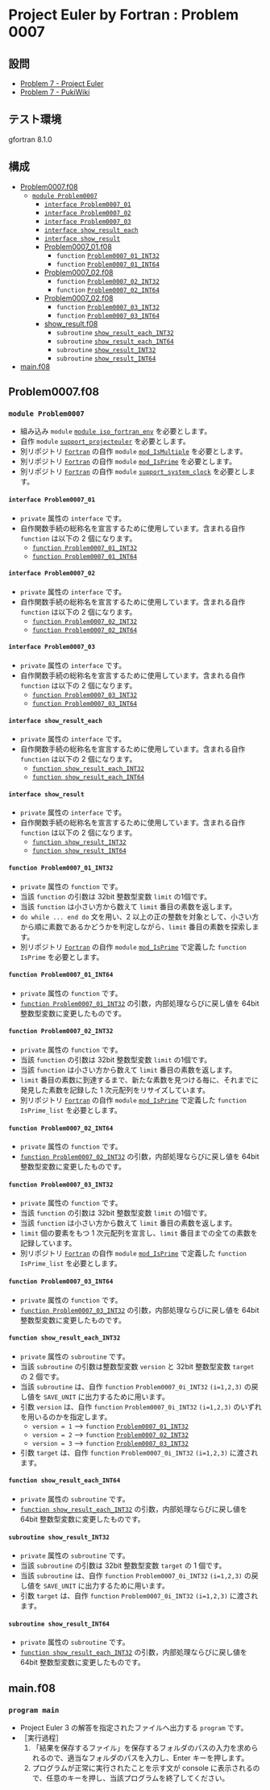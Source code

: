 # Project Euler by Fortran : Problem 0007 #

## 設問 ##

* [Problem 7 - Project Euler](https://projecteuler.net/problem=7)
* [Problem 7 - PukiWiki](http://odz.sakura.ne.jp/projecteuler/index.php?cmd=read&page=Problem%207)

## テスト環境 ##

gfortran 8.1.0

## 構成 ##

* [Problem0007.f08](Problem0007.f08)
  * [`module Problem0007`](#module-problem0007)
    * [`interface Problem0007_01`](#interface-problem0007_01)
    * [`interface Problem0007_02`](#interface-problem0007_02)
    * [`interface Problem0007_03`](#interface-problem0007_03)
    * [`interface show_result_each`](#interface-show_result_each)
    * [`interface show_result`](#interface-show_result)
    * [Problem0007_01.f08](Problem0007_01.f08)
      * `function` [`Problem0007_01_INT32`](#function-problem0007_01_int32)
      * `function` [`Problem0007_01_INT64`](#function-problem0007_01_int64)
    * [Problem0007_02.f08](Problem0007_02.f08)
      * `function` [`Problem0007_02_INT32`](#function-problem0007_02_int32)
      * `function` [`Problem0007_02_INT64`](#function-problem0007_02_int64)
    * [Problem0007_02.f08](Problem0007_03.f08)
      * `function` [`Problem0007_03_INT32`](#function-problem0007_03_int32)
      * `function` [`Problem0007_03_INT64`](#function-problem0007_03_int64)
    * [show_result.f08](show_result.f08)
      * `subroutine` [`show_result_each_INT32`](#subroutine-show_result_each_int32)
      * `subroutine` [`show_result_each_INT64`](#subroutine-show_result_each_int64)
      * `subroutine` [`show_result_INT32`](#subroutine-show_result_int32)
      * `subroutine` [`show_result_INT64`](#subroutine-show_result_int64)
* [main.f08](main.f08)

## Problem0007.f08 ##

### `module Problem0007` ###

* 組み込み `module` [`module iso_fortran_env`](http://fortranwiki.org/fortran/show/iso_fortran_env) を必要とします。
* 自作 `module` [`support_projecteuler`](../support/support_projecteuler.f08) を必要とします。
* 別リポジトリ [`Fortran`](https://github.com/DSCF-1224/Fortran) の自作 `module` [`mod_IsMultiple`](https://github.com/DSCF-1224/Fortran/tree/master/miniparts) を必要とします。
* 別リポジトリ [`Fortran`](https://github.com/DSCF-1224/Fortran) の自作 `module` [`mod_IsPrime`](https://github.com/DSCF-1224/Fortran/tree/master/miniparts) を必要とします。
* 別リポジトリ [`Fortran`](https://github.com/DSCF-1224/Fortran) の自作 `module` [`support_system_clock`](https://github.com/DSCF-1224/Fortran/tree/master/support) を必要とします。

#### `interface Problem0007_01` ####

* `private` 属性の `interface` です。
* 自作関数手続の総称名を宣言するために使用しています。含まれる自作 `function` は以下の 2 個になります。
  * [`function Problem0007_01_INT32`](#function-problem0007_01_int32)
  * [`function Problem0007_01_INT64`](#function-problem0007_01_int64)

#### `interface Problem0007_02` ####

* `private` 属性の `interface` です。
* 自作関数手続の総称名を宣言するために使用しています。含まれる自作 `function` は以下の 2 個になります。
  * [`function Problem0007_02_INT32`](#function-problem0007_02_int32)
  * [`function Problem0007_02_INT64`](#function-problem0007_02_int64)

#### `interface Problem0007_03` ####

* `private` 属性の `interface` です。
* 自作関数手続の総称名を宣言するために使用しています。含まれる自作 `function` は以下の 2 個になります。
  * [`function Problem0007_03_INT32`](#function-problem0007_03_int32)
  * [`function Problem0007_03_INT64`](#function-problem0007_03_int64)

#### `interface show_result_each` ####

* `private` 属性の `interface` です。
* 自作関数手続の総称名を宣言するために使用しています。含まれる自作 `function` は以下の 2 個になります。
  * [`function show_result_each_INT32`](#function-show_result_each_int32)
  * [`function show_result_each_INT64`](#function-show_result_each_int64)

#### `interface show_result` ####

* `private` 属性の `interface` です。
* 自作関数手続の総称名を宣言するために使用しています。含まれる自作 `function` は以下の 2 個になります。
  * [`function show_result_INT32`](#function-show_result_int32)
  * [`function show_result_INT64`](#function-show_result_int64)

#### `function Problem0007_01_INT32` ####

* `private` 属性の `function` です。
* 当該 `function` の引数は 32bit 整数型変数 `limit` の1個です。
* 当該 `function` は小さい方から数えて `limit` 番目の素数を返します。
* `do while ... end do` 文を用い、2 以上の正の整数を対象として、小さい方から順に素数であるかどうかを判定しながら、`limit` 番目の素数を探索します。
* 別リポジトリ [`Fortran`](https://github.com/DSCF-1224/Fortran) の自作 `module` [`mod_IsPrime`](https://github.com/DSCF-1224/Fortran/tree/master/miniparts) で定義した `function IsPrime` を必要とします。

#### `function Problem0007_01_INT64` ####

* `private` 属性の `function` です。
* [`function Problem0007_01_INT32`](#function-problem0007_01_int32) の引数，内部処理ならびに戻し値を 64bit 整数型変数に変更したものです。

#### `function Problem0007_02_INT32` ####

* `private` 属性の `function` です。
* 当該 `function` の引数は 32bit 整数型変数 `limit` の1個です。
* 当該 `function` は小さい方から数えて `limit` 番目の素数を返します。
* `limit` 番目の素数に到達するまで、新たな素数を見つける毎に、それまでに発見した素数を記録した 1 次元配列をリサイズしています。
* 別リポジトリ [`Fortran`](https://github.com/DSCF-1224/Fortran) の自作 `module` [`mod_IsPrime`](https://github.com/DSCF-1224/Fortran/tree/master/miniparts) で定義した `function IsPrime_list` を必要とします。

#### `function Problem0007_02_INT64` ####

* `private` 属性の `function` です。
* [`function Problem0007_02_INT32`](#function-problem0007_02_int32) の引数，内部処理ならびに戻し値を 64bit 整数型変数に変更したものです。

#### `function Problem0007_03_INT32` ####

* `private` 属性の `function` です。
* 当該 `function` の引数は 32bit 整数型変数 `limit` の1個です。
* 当該 `function` は小さい方から数えて `limit` 番目の素数を返します。
* `limit` 個の要素をもつ 1 次元配列を宣言し、`limit` 番目までの全ての素数を記録しています。
* 別リポジトリ [`Fortran`](https://github.com/DSCF-1224/Fortran) の自作 `module` [`mod_IsPrime`](https://github.com/DSCF-1224/Fortran/tree/master/miniparts) で定義した `function IsPrime_list` を必要とします。

#### `function Problem0007_03_INT64` ####

* `private` 属性の `function` です。
* [`function Problem0007_03_INT32`](#function-problem0007_03_int32) の引数，内部処理ならびに戻し値を 64bit 整数型変数に変更したものです。

#### `function show_result_each_INT32` ####

* `private` 属性の `subroutine` です。
* 当該 `subroutine` の引数は整数型変数 `version` と 32bit 整数型変数 `target` の 2 個です。
* 当該 `subroutine` は、自作 `function` `Problem0007_0i_INT32` `(i=1,2,3)` の戻し値を `SAVE_UNIT` に出力するために用います。
* 引数 `version` は、自作 `function` `Problem0007_0i_INT32` `(i=1,2,3)` のいずれを用いるのかを指定します。
  * `version = 1` --> `function` [`Problem0007_01_INT32`](#function-problem0007_01_int32)
  * `version = 2` --> `function` [`Problem0007_02_INT32`](#function-problem0007_02_int32)
  * `version = 3` --> `function` [`Problem0007_03_INT32`](#function-problem0007_03_int32)
* 引数 `target` は、自作 `function` `Problem0007_0i_INT32` `(i=1,2,3)` に渡されます。

#### `function show_result_each_INT64` ####

* `private` 属性の `subroutine` です。
* [`function show_result_each_INT32`](#function-show_result_each_int32) の引数，内部処理ならびに戻し値を 64bit 整数型変数に変更したものです。

#### `subroutine show_result_INT32` ####

* `private` 属性の `subroutine` です。
* 当該 `subroutine` の引数は 32bit 整数型変数 `target` の 1 個です。
* 当該 `subroutine` は、自作 `function` `Problem0007_0i_INT32` `(i=1,2,3)` の戻し値を `SAVE_UNIT` に出力するために用います。
* 引数 `target` は、自作 `function` `Problem0007_0i_INT32` `(i=1,2,3)` に渡されます。

#### `subroutine show_result_INT64` ####

* `private` 属性の `subroutine` です。
* [`function show_result_each_INT32`](#function-show_result_each_int32) の引数，内部処理ならびに戻し値を 64bit 整数型変数に変更したものです。

## main.f08 ##

### `program main` ###

* Project Euler 3 の解答を指定されたファイルへ出力する `program` です。
* ［実行過程］
  1. 「結果を保存するファイル」を保存するフォルダのパスの入力を求められるので、適当なフォルダのパスを入力し、Enter キーを押します。
  2. プログラムが正常に実行されたことを示す文が console に表示されるので、任意のキーを押し、当該プログラムを終了してください。
